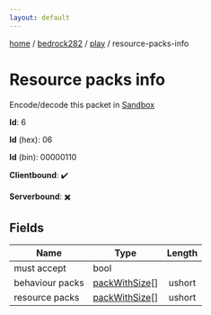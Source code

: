```yaml
---
layout: default
---
```


[home](/)  /  [bedrock282](/protocol/bedrock282)  /  [play](/protocol/bedrock282/play)  /  resource-packs-info

# Resource packs info

Encode/decode this packet in [Sandbox](../../../sandbox/bedrock282#Play.ResourcePacksInfo)

**Id**: 6

**Id** (hex): 06

**Id** (bin): 00000110

**Clientbound**: ✔️

**Serverbound**: ✖️

## Fields

Name | Type | Length
---|---|:---:
must accept | bool | [](/protocol/bedrock282/types/)
behaviour packs | [packWithSize](/protocol/bedrock282/types/pack-with-size)[] | ushort
resource packs | [packWithSize](/protocol/bedrock282/types/pack-with-size)[] | ushort
